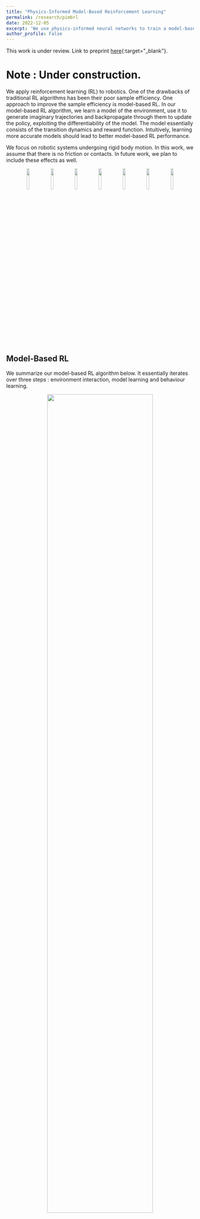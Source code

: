 ```yaml
---
title: "Physics-Informed Model-Based Reinforcement Learning"
permalink: /research/pimbrl
date: 2022-12-05
excerpt: 'We use physics-informed neural networks to train a model-based RL algorithm.'
author_profile: False
---
```

This work is under review. Link to preprint [here](https://arxiv.org/abs/2212.02179){:target="_blank"}.

# Note : Under construction.

We apply reinforcement learning (RL) to robotics. One of the drawbacks of traditional RL algorithms has been their poor sample efficiency. One approach to improve the sample efficiency is model-based RL. In our model-based RL algorithm, we learn a model of the environment, use it to generate imaginary trajectories and backpropagate through them to update the policy, exploiting the differentiability of the model. The model essentially consists of the transition dynamics and reward function. Intuitively, learning more accurate models should lead to better model-based RL performance. 

We focus on robotic systems undergoing rigid body motion. In this work, we assume that there is no friction or contacts. In future work, we plan to include these effects as well.
<p align="center">
<img src="https://adi3e08.github.io/files/research/pimbrl/reacher.jpg" width="12%"/>
<img src="https://adi3e08.github.io/files/research/pimbrl/pendulum.jpg" width="12%"/>
<img src="https://adi3e08.github.io/files/research/pimbrl/cartpole.jpg" width="12%"/>
<img src="https://adi3e08.github.io/files/research/pimbrl/cart2pole.jpg" width="12%"/>
<img src="https://adi3e08.github.io/files/research/pimbrl/acrobot.jpg" width="12%"/>
<img src="https://adi3e08.github.io/files/research/pimbrl/cart3pole.jpg" width="12%"/>
<img src="https://adi3e08.github.io/files/research/pimbrl/acro3bot.jpg" width="12%"/>
</p>

## Model-Based RL
We summarize our model-based RL algorithm below. It essentially iterates over three steps : environment interaction, model learning and behaviour learning. 
<p align="center">
<img src="https://adi3e08.github.io/files/research/pimbrl/algo.png" width="75%"/>
</p>

We discuss the model learning and behaviour learning steps in detail below. 

### Model Learning
Here, we learn the dynamics and reward models. In dynamics learning, we want to predict the next state, given the current state and action.
We model these systems using Lagrangian mechanics. Hence, the state consists of generalized coordinates $\textbf{q}$, which describe the configuration of the system, and generalized velocities $\dot{\textbf{q}}$, which are the time derivatives of $\textbf{q}$. The action is the motor torque $\boldsymbol\tau$. So, in dynamics learning, we essentially want to learn the transformation $(\textbf{q}_{t}, \dot{\textbf{q}}_{t},\boldsymbol\tau_{t}) \rightarrow (\textbf{q}_{t+1}, \dot{\textbf{q}}_{t+1})$. The most straightforward solution is to train a standard deep neural network. We refer to this approach as DNN. This is shown in the figure below.
<p align="center">
<img src="https://adi3e08.github.io/files/research/pimbrl/dnn.svg" width="15%"/>
</p>

Another approach is to utilize the structure of the underlying Lagrangian mechanics. This approach builds upon recent work such as Deep Lagrangian Networks [[1]](#1) and Lagrangian Neural Networks [[2]](#2). We detail this approach here. In Lagrangian mechanics, the Lagrangian is a scalar quantity defined as $\mathcal{L}(\textbf{q},\dot{\textbf{q}},t) = \mathcal{T}(\textbf{q}, \dot{\textbf{q}})-\mathcal{V}(\textbf{q})$, where $\mathcal{T}(\textbf{q}, \dot{\textbf{q}})$ is the kinetic energy and $\mathcal{V}(\textbf{q})$ is the potential energy. The Lagrangian equations of motion are given by, $\dfrac{d}{dt}\dfrac{\partial \mathcal{L}}{\partial \dot{\textbf{q}}}-\dfrac{\partial \mathcal{L}}{\partial \textbf{q}} = \boldsymbol\tau$. For systems undergoing rigid body motion, the kinetic energy is $\frac{1}{2} \, \dot{\textbf{q}}^{T} \, \textbf{M}(\textbf{q}) \, \dot{\textbf{q}}$, where $\textbf{M}(\textbf{q})$ is the mass matrix, which is symmetric and positive definite. Hence, the Lagrangian equations of motion become,
\\[
\textbf{M}(\textbf{q}) \, \ddot{\textbf{q}} + \underbrace{\frac{\partial }{\partial \textbf{q}} \bigg(\textbf{M}(\textbf{q})\, \dot{\textbf{q}} \bigg) \, \dot{\textbf{q}} - \frac{\partial }{\partial \textbf{q}} \bigg( \frac{1}{2} \, \dot{\textbf{q}}^{T} \, \textbf{M}(\textbf{q})\, \dot{\textbf{q}} \bigg)}_{\textbf{C}(\textbf{q},\dot{\textbf{q}}) \, \dot{\textbf{q}}} + \underbrace{\frac{\partial \mathcal{V}(\textbf{q})}{\partial \textbf{q}}}_{\textbf{G}(\textbf{q})} = \boldsymbol\tau
\\]

Here, $\textbf{C}(\textbf{q},\dot{\textbf{q}}) \, \dot{\textbf{q}}$ represents the centripetal / Coriolis forces and $\textbf{G}(\textbf{q})$ represents the conservative forces (e. g., gravity). We use one network to learn the potential energy function $\mathcal{V}(\textbf{q})$ and another network to learn a lower triangular matrix $\textbf{L}(\textbf{q})$, using which we compute the mass matrix as $\textbf{M}(\textbf{q}) = \textbf{L}(\textbf{q})\;\textbf{L}^{T}(\textbf{q})$. We then compute $\textbf{C}(\textbf{q},\dot{\textbf{q}}) \, \dot{\textbf{q}}$ and $\textbf{G}(\textbf{q})$ as shown in Equation \ref{eq-1}. Rearranging Equation \ref{eq-1}, we get the acceleration as $\ddot{\textbf{q}} = \textbf{M}^{-1}(\textbf{q})\,(\boldsymbol\tau - \textbf{C}(\textbf{q},\dot{\textbf{q}}) \, \dot{\textbf{q}} - \textbf{G}(\textbf{q}))$. We then numerically integrate the state derivative $(\dot{\textbf{q}}, \ddot{\textbf{q}})$ over one time step using second-order Runge-Kutta to compute the next state. We refer to this approach as LNN, short for Lagrangian Neural Network. The entire process is shown in the figure below.
<p align="center">
<img src="https://adi3e08.github.io/files/research/pimbrl/lnn.svg" width="52%"/>
</p>

In reward learning, we want to learn the reward function. In general, the reward is a function of the current state, action and the next state. In our case, the reward only depends on the next state. Hence, we train a network to map the next state to the reward.

### Behaviour Learning
Here, we use the learned model to generate imaginary trajectories and backpropagate through them to update the policy. We build upon the Dreamer algorithm [[3]](#3) [[4]](#4). We adopt an actor-critic approach. The critic aims to predict the expected discounted return from a given state. We train the critic to regress the $\lambda$-return. We stabilize the critic training by computing the $\lambda$-return using a target network that is updated every 100 critic updates. The critic loss function is given by $L(w)  = \mathbb{E}\:[\sum_{t=0}^{T-1} \frac{1}{2} ( \: V(s_{t};w) - \text{sg}\,(V'_{\lambda}(s_{t})) \: ) ^{2}]$, where,
\\[
V'_{\lambda}(s_{t}) = \begin{cases} \; r_{t} + \gamma \, (\,
(1-\lambda)V'(s_{t+1};w') + \lambda V'_{\lambda}(s_{t+1}) \,) & \text{if} \; t < T\\
\; V'(s_{t};w') & \text{if} \; t = T
\end{cases}
\\]

We stop the gradients around the target (denoted by the $\text{sg}(.)$ function), as is typical in the literature. We use a stochastic actor. The actor aims to output actions that lead to states that maximize the expected discounted return. We train the actor to maximize the same $\lambda$-return that was computed to train the critic. We add an entropy term to the actor objective to encourage exploration. The overall actor loss function is given by $L(\theta)  = - \; \mathbb{E}\:[\sum_{t=0}^{T-1} [\:V'_{\lambda}(s_{t}) - \eta \log \pi (a_{t}|s_{t};\theta) \:]]$. To backpropagate through sampled actions, we use the reparameterization trick~\citep{kingma2013auto}. The actor network outputs the mean $\mu$ and standard deviation $\sigma$ of a Gaussian distribution, from which we obtain the action as $a_{t} = \text{tanh}(\mu_{\theta}(s_{t})+\sigma_{\theta}(s_{t})\cdot \epsilon)$, where $\epsilon \sim \mathcal{N}(0,\mathbb{I})$.


### References
<a id="1">[1]</a>
M. Lutter, C. Ritter, and J. Peters. Deep lagrangian networks: Using physics as model prior for deep learning. In International Conference on Learning Representations (ICLR), 2019a.

<a id="2">[2]</a>
Miles Cranmer, Sam Greydanus, Stephan Hoyer, Peter Battaglia, David Spergel, and Shirley Ho. Lagrangian neural networks. In ICLR 2020 Workshop on Integration of Deep Neural Models and Differential Equations, 2020.

<a id="3">[3]</a>
Danijar Hafner, Timothy Lillicrap, Jimmy Ba, and Mohammad Norouzi. Dream to control: Learning behaviors by latent imagination. arXiv preprint arXiv:1912.01603, 2019.

<a id="4">[4]</a>
Danijar Hafner, Timothy Lillicrap, Mohammad Norouzi, and Jimmy Ba. Mastering atari with discrete world models. arXiv preprint arXiv:2010.02193, 2020.
